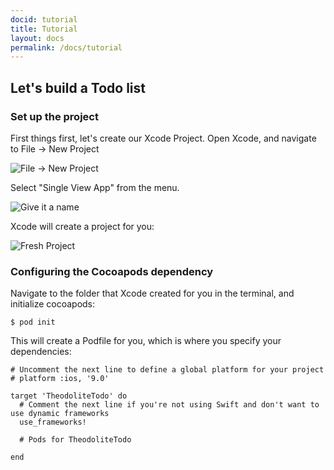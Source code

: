 ```yaml
---
docid: tutorial
title: Tutorial
layout: docs
permalink: /docs/tutorial
---
```


## Let's build a Todo list

### Set up the project

First things first, let's create our Xcode Project. Open Xcode, and navigate to File -> New Project

![File -> New Project](http://theodolite.org/static/images/tutorial/create-single-view-app.png)

Select "Single View App" from the menu.

![Give it a name](http://theodolite.org/static/images/tutorial/create-proj-name.png)

Xcode will create a project for you:

![Fresh Project](http://theodolite.org/static/images/tutorial/fresh-project.png)

### Configuring the Cocoapods dependency

Navigate to the folder that Xcode created for you in the terminal, and initialize cocoapods:

```
$ pod init
```

This will create a Podfile for you, which is where you specify your dependencies:

```
# Uncomment the next line to define a global platform for your project
# platform :ios, '9.0'

target 'TheodoliteTodo' do
  # Comment the next line if you're not using Swift and don't want to use dynamic frameworks
  use_frameworks!

  # Pods for TheodoliteTodo

end
```


